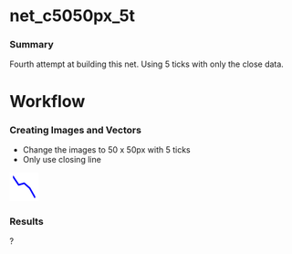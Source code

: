 # net_c5050px_5t
### Summary
Fourth attempt at building this net. Using 5 ticks with only the close data.

# Workflow
### Creating Images and Vectors
 - Change the images to 50 x 50px with 5 ticks
 - Only use closing line

<img src="https://github.com/gravity226/forex_net/blob/master/net_c5050px_5t/imgs/AUDUSD_20010103_10-00-00.png">

### Results
 ?
